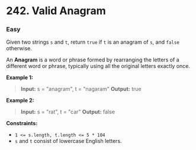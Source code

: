 # 242. Valid Anagram

### Easy

Given two strings `s` and `t`, return `true` if `t` is an anagram of `s`, and `false` otherwise.

An **Anagram** is a word or phrase formed by rearranging the letters of a different word or phrase, typically using all the original letters exactly once.

**Example 1:**

> **Input:** s = "anagram", t = "nagaram"
> **Output:** true

**Example 2:**

> **Input:** s = "rat", t = "car"
> **Output:** false

**Constraints:**

- `1 <= s.length, t.length <= 5 * 104`
- `s` and `t` consist of lowercase English letters.
